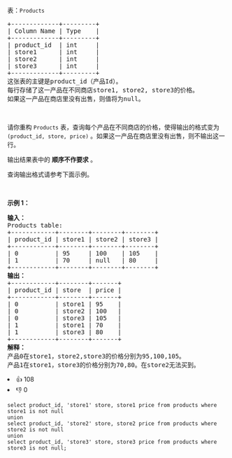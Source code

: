 <p>表：<code>Products</code></p>

<pre>
+-------------+---------+
| Column Name | Type    |
+-------------+---------+
| product_id  | int     |
| store1      | int     |
| store2      | int     |
| store3      | int     |
+-------------+---------+
这张表的主键是product_id（产品Id）。
每行存储了这一产品在不同商店store1, store2, store3的价格。
如果这一产品在商店里没有出售，则值将为null。
</pre>

<p>&nbsp;</p>

<p>请你重构 <code>Products</code> 表，查询每个产品在不同商店的价格，使得输出的格式变为<code>(product_id, store, price)</code> 。如果这一产品在商店里没有出售，则不输出这一行。</p>

<p>输出结果表中的 <strong>顺序不作要求</strong> 。</p>

<p>查询输出格式请参考下面示例。</p>

<p>&nbsp;</p>

<p><strong>示例 1：</strong></p>

<pre>
<strong>输入：</strong>
Products table:
+------------+--------+--------+--------+
| product_id | store1 | store2 | store3 |
+------------+--------+--------+--------+
| 0          | 95     | 100    | 105    |
| 1          | 70     | null   | 80     |
+------------+--------+--------+--------+
<strong>输出：</strong>
+------------+--------+-------+
| product_id | store  | price |
+------------+--------+-------+
| 0          | store1 | 95    |
| 0          | store2 | 100   |
| 0          | store3 | 105   |
| 1          | store1 | 70    |
| 1          | store3 | 80    |
+------------+--------+-------+
<strong>解释：</strong>
产品0在store1，store2,store3的价格分别为95,100,105。
产品1在store1，store3的价格分别为70,80。在store2无法买到。</pre>

<div><li>👍 108</li><li>👎 0</li></div>

```mysql
select product_id, 'store1' store, store1 price from products where store1 is not null
union 
select product_id, 'store2' store, store2 price from products where store2 is not null
union
select product_id, 'store3' store, store3 price from products where store3 is not null;
```
